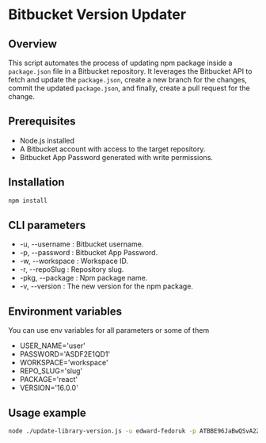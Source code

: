 # Bitbucket Version Updater

## Overview

This script automates the process of updating npm package inside a  `package.json` file in a Bitbucket repository. It leverages the Bitbucket API to fetch and update the `package.json`, create a new branch for the changes, commit the updated `package.json`, and finally, create a pull request for the change.

## Prerequisites

- Node.js installed
- A Bitbucket account with access to the target repository.
- Bitbucket App Password generated with write permissions.

## Installation

```bash
npm install
```

## CLI parameters
- -u, --username <string>: Bitbucket username.
- -p, --password <string>: Bitbucket App Password.
- -w, --workspace <string>: Workspace ID.
- -r, --repoSlug <string>: Repository slug.
- -pkg, --package <string>: Npm package name.
- -v, --version <string>: The new version for the npm package.

## Environment variables
You can use env variables for all parameters or some of them
- USER_NAME='user'
- PASSWORD='ASDF2E1QD1'
- WORKSPACE='workspace'
- REPO_SLUG='slug'
- PACKAGE='react'
- VERSION='16.0.0'

## Usage example
```bash
node ./update-library-version.js -u edward-fedoruk -p ATBBE96JaBwQSvA2Zk9CuEZeKbT3EDD27C96 -w redocly-package-test -r redocly-package-test -pkg '@redocly/cli' -v 'latest'
```
